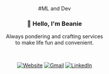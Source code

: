 <p align="center"> #ML and Dev </p>
<h3 align="center"> 👋 Hello, I'm Beanie </h3>
<p align="center"> Always pondering and crafting services <br/> to make life fun and convenient. </p>

&nbsp;
<p align="center">
<a href="http://beanie00.com/" target="_blank"><img alt="Website" src="https://img.shields.io/badge/Website-%2300317f.svg?style=for-the-badge&logo=googlechrome&logoColor=white"/></a>
<a href="https://mail.google.com/mail/u/0/?fs=1&tf=cm&source=mailto&to=beaniejh0@gmail.com" target="_blank"><img alt="Gmail" src="https://img.shields.io/badge/Gmail-D14836?style=for-the-badge&logo=gmail&logoColor=white" /></a>
<a href="www.linkedin.com/in/beanie00" target="_blank"><img alt="LinkedIn" src="https://img.shields.io/badge/linkedin-%230077B5.svg?style=for-the-badge&logo=linkedin&logoColor=white"/></a></p>
